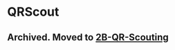 # QRScout

## Archived. Moved to [2B-QR-Scouting](https://github.com/2BDetermined-7034/2B-QR-Scouting)

